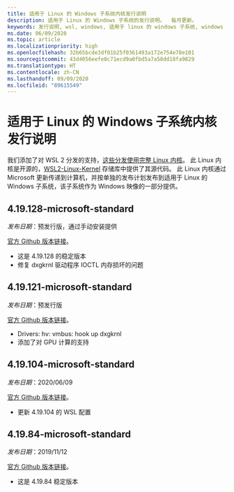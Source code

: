 ```yaml
---
title: 适用于 Linux 的 Windows 子系统内核发行说明
description: 适用于 Linux 的 Windows 子系统的发行说明。  每月更新。
keywords: 发行说明, wsl, windows, 适用于 linux 的 windows 子系统, windows 子系统, ubuntu, kernel
ms.date: 06/09/2020
ms.topic: article
ms.localizationpriority: high
ms.openlocfilehash: 32b65bcde3df01b25f0361493a172e754e78e101
ms.sourcegitcommit: 43d4056eefe0c71ecd9a0fbd5a7a58dd18fa9829
ms.translationtype: HT
ms.contentlocale: zh-CN
ms.lasthandoff: 09/09/2020
ms.locfileid: "89615549"
---
```

# <a name="release-notes-for-windows-subsystem-for-linux-kernel"></a>适用于 Linux 的 Windows 子系统内核发行说明

我们添加了对 WSL 2 分发的支持，[这些分发使用完整 Linux 内核](https://devblogs.microsoft.com/commandline/shipping-a-linux-kernel-with-windows/)。 此 Linux 内核是开源的，[WSL2-Linux-Kernel](https://github.com/microsoft/WSL2-Linux-Kernel) 存储库中提供了其源代码。 此 Linux 内核通过 Microsoft 更新传递到计算机，并按单独的发布计划发布到适用于 Linux 的 Windows 子系统，该子系统作为 Windows 映像的一部分提供。

## <a name="419128-microsoft-standard"></a>4.19.128-microsoft-standard
*发布日期*：预发行版，通过手动安装提供

[官方 Github 版本链接](https://github.com/microsoft/WSL2-Linux-Kernel/releases/tag/4.19.128-microsoft-standard)。

* 这是 4.19.128 的稳定版本
* 修复 dxgkrnl 驱动程序 IOCTL 内存损坏的问题

## <a name="419121-microsoft-standard"></a>4.19.121-microsoft-standard
*发布日期*：预发行版

[官方 Github 版本链接](https://github.com/microsoft/WSL2-Linux-Kernel/releases/tag/4.19.121-microsoft-standard)。

* Drivers: hv: vmbus: hook up dxgkrnl
* 添加了对 GPU 计算的支持

## <a name="419104-microsoft-standard"></a>4.19.104-microsoft-standard
*发布日期*：2020/06/09 

[官方 Github 版本链接](https://github.com/microsoft/WSL2-Linux-Kernel/releases/tag/4.19.104-microsoft-standard)。

* 更新 4.19.104 的 WSL 配置

## <a name="41984-microsoft-standard"></a>4.19.84-microsoft-standard
*发布日期*：2019/11/12 

[官方 Github 版本链接](https://github.com/microsoft/WSL2-Linux-Kernel/releases/tag/4.19.84-microsoft-standard)。

* 这是 4.19.84 稳定版本

